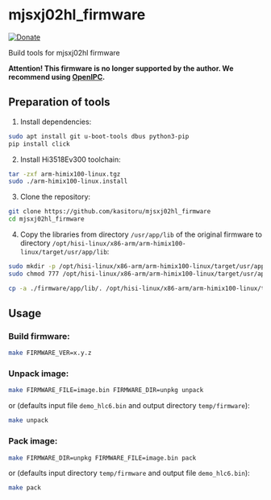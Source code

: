 # mjsxj02hl_firmware

[![Donate](https://img.shields.io/badge/donate-YooMoney-blueviolet.svg)](https://yoomoney.ru/to/4100110221014297)

Build tools for mjsxj02hl firmware

**Attention! This firmware is no longer supported by the author. We recommend using [OpenIPC](https://github.com/OpenIPC/device-mjsxj02hl).**

## Preparation of tools

1. Install dependencies:

```bash
sudo apt install git u-boot-tools dbus python3-pip
pip install click
```

2. Install Hi3518Ev300 toolchain:

```bash
tar -zxf arm-himix100-linux.tgz
sudo ./arm-himix100-linux.install
```

3. Clone the repository:

```bash
git clone https://github.com/kasitoru/mjsxj02hl_firmware
cd mjsxj02hl_firmware
```

4. Copy the libraries from directory `/usr/app/lib` of the original firmware to directory `/opt/hisi-linux/x86-arm/arm-himix100-linux/target/usr/app/lib`:

```bash
sudo mkdir -p /opt/hisi-linux/x86-arm/arm-himix100-linux/target/usr/app/lib
sudo chmod 777 /opt/hisi-linux/x86-arm/arm-himix100-linux/target/usr/app/lib

cp -a ./firmware/app/lib/. /opt/hisi-linux/x86-arm/arm-himix100-linux/target/usr/app/lib/
```

## Usage

### Build firmware:
```bash
make FIRMWARE_VER=x.y.z
```

### Unpack image:
```bash
make FIRMWARE_FILE=image.bin FIRMWARE_DIR=unpkg unpack
```

or (defaults input file `demo_hlc6.bin` and output directory `temp/firmware`):

```bash
make unpack
```

### Pack image:
```bash
make FIRMWARE_DIR=unpkg FIRMWARE_FILE=image.bin pack
```

or (defaults input directory `temp/firmware` and output file `demo_hlc6.bin`):

```bash
make pack
```
